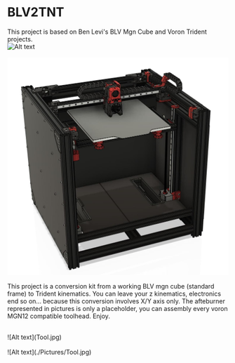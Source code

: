 # BLV2TNT<br/>
This project is based on Ben Levi's BLV Mgn Cube and Voron Trident projects.
<br/>
![Alt text](blv2tnt.jpg)<br/>
<br/>
![Alt text](./Pictures/blv2tnt.jpg)<br/>

This project is a conversion kit from a working BLV mgn cube (standard frame) to Trident kinematics.
You can leave your z kinematics, electronics end so on... because this conversion involves X/Y axis only.
The afteburner represented in pictures is only a placeholder, you can assembly every voron MGN12 compatible toolhead.
Enjoy.

<br/>
![Alt text](Tool.jpg)<br/>
<br/>
![Alt text](./Pictures/Tool.jpg)<br/>
